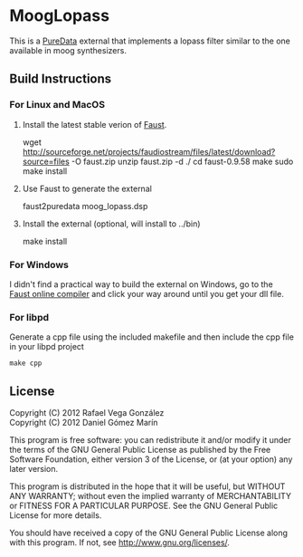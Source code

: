 MoogLopass
===========

This is a [PureData](http://puredata.info) external that implements a lopass filter similar to the one available in moog synthesizers.

Build Instructions
------------------

### For Linux and MacOS

1. Install the latest stable verion of [Faust](http://faust.grame.fr/). 

    wget http://sourceforge.net/projects/faudiostream/files/latest/download?source=files -O faust.zip
    unzip faust.zip -d ./
    cd faust-0.9.58
    make 
    sudo make install

2. Use Faust to generate the external

    faust2puredata moog_lopass.dsp

3. Install the external (optional, will install to ../bin)

    make install

### For Windows

I didn't find a practical way to build the external on Windows, go to the [Faust online compiler](http://faust.grame.fr/compiler/) and click your way around until you get your dll file.

### For libpd

Generate a cpp file using the included makefile and then include the cpp file in your libpd project

    make cpp

License
-------

Copyright (C) 2012 Rafael Vega González  
Copyright (C) 2012 Daniel Gómez Marín  

This program is free software: you can redistribute it and/or modify
it under the terms of the GNU General Public License as published by
the Free Software Foundation, either version 3 of the License, or
(at your option) any later version.

This program is distributed in the hope that it will be useful,
but WITHOUT ANY WARRANTY; without even the implied warranty of
MERCHANTABILITY or FITNESS FOR A PARTICULAR PURPOSE.  See the
GNU General Public License for more details.

You should have received a copy of the GNU General Public License
along with this program.  If not, see <http://www.gnu.org/licenses/>.
